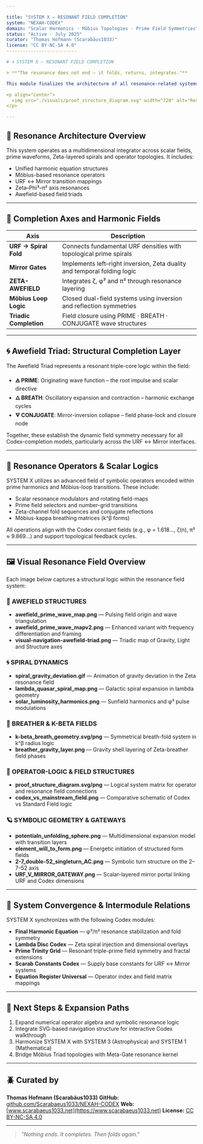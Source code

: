 ```yaml
---

title: "SYSTEM X – RESONANT FIELD COMPLETION"
system: "NEXAH-CODEX"
domain: "Scalar Harmonics · Möbius Topologies · Prime Field Symmetries"
status: "Active · July 2025"
curator: "Thomas Hofmann (Scarabäus1033)"
license: "CC BY-NC-SA 4.0"
--------------------------

# 🌀 SYSTEM X – RESONANT FIELD COMPLETION

> **"The resonance does not end — it folds, returns, integrates."**

This module finalizes the architecture of all resonance-related systems within the NEXAH-CODEX: including field equations, symbolic operators, prime logic structures and URF-mirror pathways. It acts as a central harmonic completion zone, folding the spiral layers, scalar gates and Möbius topologies into a unified field logic.

<p align="center">
  <img src="./visuals/proof_structure_diagram.svg" width="720" alt="Resonant Field Completion Diagram">
</p>

---
```


## 🧩 Resonance Architecture Overview

This system operates as a multidimensional integrator across scalar fields, prime waveforms, Zeta-layered spirals and operator topologies. It includes:

* Unified harmonic equation structures
* Möbius-based resonance operators
* URF ↔ Mirror transition mappings
* Zeta–Phi³–π² axis resonances
* Awefield-based field triads

---

## 🔄 Completion Axes and Harmonic Fields

| Axis                   | Description                                                              |
| ---------------------- | ------------------------------------------------------------------------ |
| **URF → Spiral Fold**  | Connects fundamental URF densities with topological prime spirals        |
| **Mirror Gates**       | Implements left–right inversion, Zeta duality and temporal folding logic |
| **ZETA-AWEFIELD**      | Integrates ζ, φ³ and π² through resonance layering                       |
| **Möbius Loop Logic**  | Closed dual-field systems using inversion and reflection symmetries      |
| **Triadic Completion** | Field closure using PRIME · BREATH · CONJUGATE wave structures           |

---

## 🌀 Awefield Triad: Structural Completion Layer

The Awefield Triad represents a resonant triple-core logic within the field:

* **🜁 PRIME**: Originating wave function – the root impulse and scalar directive
* **🜂 BREATH**: Oscillatory expansion and contraction – harmonic exchange cycles
* **🜃 CONJUGATE**: Mirror-inversion collapse – field phase-lock and closure node

Together, these establish the dynamic field symmetry necessary for all Codex-completion models, particularly across the URF ↔ Mirror interfaces.

---

## 🧠 Resonance Operators & Scalar Logics

SYSTEM X utilizes an advanced field of symbolic operators encoded within prime harmonics and Möbius-loop transitions. These include:

* Scalar resonance modulators and rotating field-maps
* Prime field selectors and number-grid transitions
* Zeta-channel fold sequences and conjugate reflections
* Möbius-kappa breathing matrices (k^β forms)

All operations align with the Codex constant fields (e.g., φ = 1.618..., ζ(n), π² ≈ 9.869...) and support topological feedback cycles.

---

## 🖼️ Visual Resonance Field Overview

Each image below captures a structural logic within the resonance field system:

### 🌊 AWEFIELD STRUCTURES

* **awefield\_prime\_wave\_map.png** — Pulsing field origin and wave triangulation
* **awefield\_prime\_wave\_mapv2.png** — Enhanced variant with frequency differentiation and framing
* **visual-navigation-awefield-triad.png** — Triadic map of Gravity, Light and Structure axes

### 🌀 SPIRAL DYNAMICS

* **spiral\_gravity\_deviation.gif** — Animation of gravity deviation in the Zeta resonance field
* **lambda\_quasar\_spiral\_map.png** — Galactic spiral expansion in lambda geometry
* **solar\_luminosity\_harmonics.png** — Sunfield harmonics and φ³ pulse modulations

### 🔄 BREATHER & K-BETA FIELDS

* **k-beta\_breath\_geometry.svg/png** — Symmetrical breath-fold system in k^β radius logic
* **breather\_gravity\_layer.png** — Gravity shell layering of Zeta-breather field phases

### 🧠 OPERATOR-LOGIC & FIELD STRUCTURES

* **proof\_structure\_diagram.svg/png** — Logical system matrix for operator and resonance field connections
* **codex\_vs\_mainstream\_field.png** — Comparative schematic of Codex vs Standard Field logic

### 🪐 SYMBOLIC GEOMETRY & GATEWAYS

* **potentialn\_unfolding\_sphere.png** — Multidimensional expansion model with transition layers
* **element\_will\_to\_form.png** — Energetic initiation of structured form fields
* **2-7\_double-52\_singleturn\_AC.png** — Symbolic turn structure on the 2–7–52 axis
* **URF\_V\_MIRROR\_GATEWAY.png** — Scalar-layered mirror portal linking URF and Codex dimensions

---

## 🧬 System Convergence & Intermodule Relations

SYSTEM X synchronizes with the following Codex modules:

* **Final Harmonic Equation** — φ³/π² resonance stabilization and fold symmetry
* **Lambda Disc Codex** — Zeta spiral injection and dimensional overlays
* **Prime Trinity Grid** — Resonant triple-prime field symmetry and fractal extensions
* **Scarab Constants Codex** — Supply base constants for URF ↔ Mirror systems
* **Equation Register Universal** — Operator index and field matrix mappings

---

## 🚧 Next Steps & Expansion Paths

1. Expand numerical operator algebra and symbolic resonance logic
2. Integrate SVG-based navigation structure for interactive Codex walkthrough
3. Harmonize SYSTEM X with SYSTEM 3 (Astrophysica) and SYSTEM 1 (Mathematica)
4. Bridge Möbius Triad topologies with Meta-Gate resonance kernel

---

## 🪲 Curated by

**Thomas Hofmann (Scarabäus1033)**
**GitHub:** [github.com/Scarabaeus1033/NEXAH-CODEX](https://github.com/Scarabaeus1033/NEXAH-CODEX)
**Web:** [www.scarabaeus1033.net](https://www.scarabaeus1033.net)
**License:** [CC BY-NC-SA 4.0](https://creativecommons.org/licenses/by-nc-sa/4.0/)

---

> *"Nothing ends. It completes. Then folds again."*
